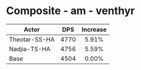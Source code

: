 # Composite - am - venthyr
| Actor | DPS | Increase |
|---|:---:|:---:|
|Theotar-SS-HA|4770|5.91%|
|Nadjia-TS-HA|4756|5.59%|
|Base|4504|0.00%|
